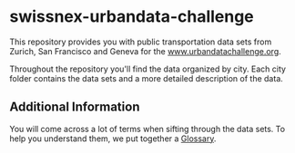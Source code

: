 # swissnex-urbandata-challenge

This repository provides you with public transportation data sets from Zurich, San Francisco and Geneva for the www.urbandatachallenge.org. 

Throughout the repository you'll find the data organized by city. Each city folder contains the data sets and a more detailed description of the data. 

## Additional Information
You will come across a lot of terms when sifting through the data sets. To help you understand them, we put together a  [Glossary](https://github.com/swissnexSF/Urban-Data-Challenge/wiki/Glossary).
